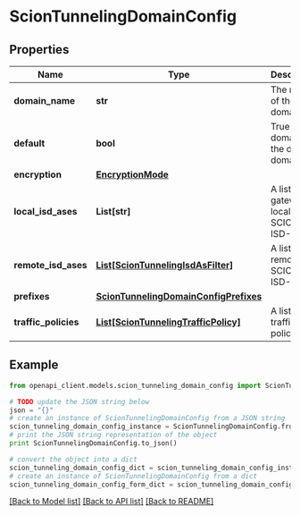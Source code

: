 # ScionTunnelingDomainConfig


## Properties

Name | Type | Description | Notes
------------ | ------------- | ------------- | -------------
**domain_name** | **str** | The name of the domain. | 
**default** | **bool** | True if the domain is the default domain. | 
**encryption** | [**EncryptionMode**](EncryptionMode.md) |  | 
**local_isd_ases** | **List[str]** | A list of gateway local SCION ISD-ASes. | 
**remote_isd_ases** | [**List[ScionTunnelingIsdAsFilter]**](ScionTunnelingIsdAsFilter.md) | A list of remote SCION ISD-ASes. | 
**prefixes** | [**ScionTunnelingDomainConfigPrefixes**](ScionTunnelingDomainConfigPrefixes.md) |  | 
**traffic_policies** | [**List[ScionTunnelingTrafficPolicy]**](ScionTunnelingTrafficPolicy.md) | A list of traffic policies. | 

## Example

```python
from openapi_client.models.scion_tunneling_domain_config import ScionTunnelingDomainConfig

# TODO update the JSON string below
json = "{}"
# create an instance of ScionTunnelingDomainConfig from a JSON string
scion_tunneling_domain_config_instance = ScionTunnelingDomainConfig.from_json(json)
# print the JSON string representation of the object
print ScionTunnelingDomainConfig.to_json()

# convert the object into a dict
scion_tunneling_domain_config_dict = scion_tunneling_domain_config_instance.to_dict()
# create an instance of ScionTunnelingDomainConfig from a dict
scion_tunneling_domain_config_form_dict = scion_tunneling_domain_config.from_dict(scion_tunneling_domain_config_dict)
```
[[Back to Model list]](../README.md#documentation-for-models) [[Back to API list]](../README.md#documentation-for-api-endpoints) [[Back to README]](../README.md)


